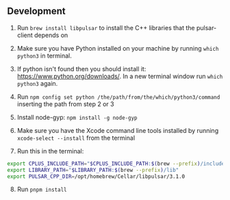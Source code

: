 ## Development

1. Run `brew install libpulsar` to install the C++ libraries that the pulsar-client depends on

2. Make sure you have Python installed on your machine by running `which python3` in terminal.

3. If python isn't found then you should install it: https://www.python.org/downloads/. In a new terminal window run `which python3` again.

4. Run `npm config set python /the/path/from/the/which/python3/command` inserting the path from step 2 or 3

5. Install node-gyp: `npm install -g node-gyp`

6. Make sure you have the Xcode command line tools installed by running `xcode-select --install` from the terminal

7. Run this in the terminal:

```sh
export CPLUS_INCLUDE_PATH="$CPLUS_INCLUDE_PATH:$(brew --prefix)/include"
export LIBRARY_PATH="$LIBRARY_PATH:$(brew --prefix)/lib"
export PULSAR_CPP_DIR=/opt/homebrew/Cellar/libpulsar/3.1.0
```

8. Run `pnpm install`
